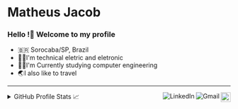 # Matheus Jacob

### Hello !👋 Welcome to my profile

- 🇧🇷 Sorocaba/SP, Brazil
- 🦸‍♂️I'm technical eletric and eletronic
- 👨‍💻I'm Currently studying computer engineering
- 🌏I also like to travel

----

<a href="https://github.com/matheus-jacobb">
  <img src="https://img.shields.io/github/followers/matheus-jacobb?label=follow&style=social" height="22" title="Follow me" align="right" alt="GitHub">
</a>

<a href="mailto:matheusjb34@gmail.com">
  <img src="https://img.shields.io/badge/-Gmail-c14438?style=flat&logo=Gmail&logoColor=white" title="Send me an email" align="right" alt="Gmail">
</a>

<a href="https://www.linkedin.com/in/matheus-jacob-bendel/">
  <img src="https://img.shields.io/badge/-LinkedIn-blue?style=flat&logo=Linkedin&logoColor=white" title="My Social Network" align="right" alt="LinkedIn"> 
</a>

<details>
  <summary align="left">GitHub Profile Stats 📈 </summary>
   <div>
    <a href="https://github.com/matheus-jacobb">
    <img height="100em" src="https://github-readme-stats.vercel.app/api?username=matheus-jacobb&show_icons=true&theme=radical&include_all_commits=true&count_private=true"/>
    <img height="100em" src="https://github-readme-stats.vercel.app/api/top-langs/?username=matheus-jacobb&layout=compact&langs_count=16&theme=radical"/>
  <div>
</details>
